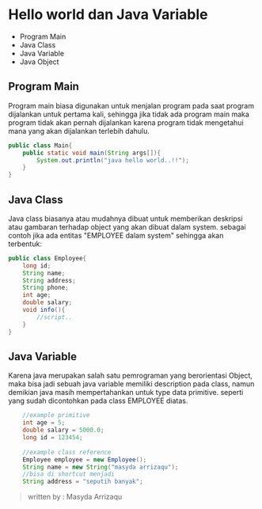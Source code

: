 # Hello world dan Java Variable
* Program Main
* Java Class
* Java Variable  
* Java Object

## Program Main
Program main biasa digunakan untuk menjalan program pada saat program dijalankan untuk pertama kali, sehingga jika tidak ada program main maka program tidak akan pernah dijalankan karena program tidak mengetahui mana yang akan dijalankan terlebih dahulu.
```java
public class Main{
	public static void main(String args[]){
		System.out.println("java hello world..!!");
	}
}
```

## Java Class
Java class biasanya atau mudahnya dibuat untuk memberikan deskripsi atau gambaran terhadap object yang akan dibuat dalam system.
sebagai contoh jika ada entitas "EMPLOYEE dalam system" sehingga akan terbentuk: 
```java
public class Employee{
	long id;
	String name;
	String address;
	String phone;
	int age;
	double salary;
	void info(){
		//script..
	}
}
```

## Java Variable
Karena java merupakan salah satu pemrograman yang berorientasi Object, maka bisa jadi sebuah java variable memiliki description pada class, namun demikian java masih mempertahankan untuk type data primitive.
seperti yang sudah dicontohkan pada class EMPLOYEE diatas.
```java
	//example primitive 
	int age = 5;
	double salary = 5000.0;
	long id = 123454;
	
	//example class reference 
	Employee employee = new Employee();
	String name = new String("masyda arrizaqu");
	//bisa di shortcut menjadi
	String address = "seputih banyak";
```

> written by : Masyda Arrizaqu

